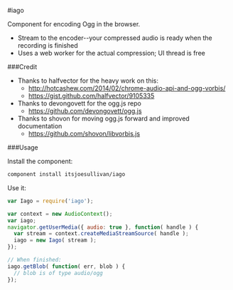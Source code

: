 #iago

Component for encoding Ogg in the browser. 

- Stream to the encoder--your compressed audio is ready when the recording is finished
- Uses a web worker for the actual compression; UI thread is free

###Credit

- Thanks to halfvector for the heavy work on this:
  - http://hotcashew.com/2014/02/chrome-audio-api-and-ogg-vorbis/
  - https://gist.github.com/halfvector/9105335
- Thanks to devongovett for the ogg.js repo
  - https://github.com/devongovett/ogg.js
- Thanks to shovon for moving ogg.js forward and improved documentation
  - https://github.com/shovon/libvorbis.js

###Usage

Install the component:
```bash
component install itsjoesullivan/iago
```

Use it:
```javascript
var Iago = require('iago');

var context = new AudioContext();
var iago;
navigator.getUserMedia({ audio: true }, function( handle ) {
  var stream = context.createMediaStreamSource( handle );
  iago = new Iago( stream );
});

// When finished:
iago.getBlob( function( err, blob ) {
  // blob is of type audio/ogg
});
```
